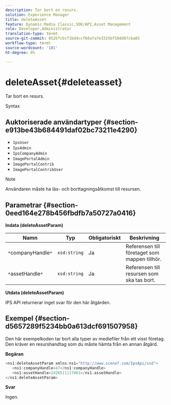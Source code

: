 ```yaml
---
description: Tar bort en resurs.
solution: Experience Manager
title: deleteAsset
feature: Dynamic Media Classic,SDK/API,Asset Management
role: Developer,Administrator
translation-type: tm+mt
source-git-commit: 052bfcbcf1bd4ccf60afa7e3325bf58dd07cba85
workflow-type: tm+mt
source-wordcount: '101'
ht-degree: 0%

---
```



# deleteAsset{#deleteasset}

Tar bort en resurs.

Syntax

## Auktoriserade användartyper {#section-e913be43b684491daf02bc73211e4290}

* `IpsUser`
* `IpsAdmin`
* `IpsCompanyAdmin`
* `ImagePortalAdmin`
* `ImagePortalContrib`
* `ImagePortalContribUser`

>[!NOTE]
>
>Användaren måste ha läs- och borttagningsåtkomst till resursen.

## Parametrar {#section-0eed164e278b456fbdfb7a50727a0416}

**Indata (deleteAssetParam)**

| Namn | Typ | Obligatoriskt | Beskrivning |
|---|---|---|---|
| `*`companyHandle`*` | `xsd:string` | Ja | Referensen till företaget som mappen tillhör. |
| `*`assetHandle`*` | `xsd:string` | Ja | Referensen till resursen som ska tas bort. |

**Utdata (deleteAssetParam)**

IPS API returnerar inget svar för den här åtgärden.

## Exempel {#section-d5657289f5234bb0a613dcf691507958}

Den här exempelkoden tar bort alla typer av mediefiler från ett visst företag. Den kräver en resurshandtag som du måste hämta från en annan åtgärd.

**Begäran**

```java
<ns1:deleteAssetParam xmlns:ns1="http://www.scene7.com/IpsApi/xsd">
   <ns1:companyHandle>47</ns1:companyHandle>
   <ns1:assetHandle>24265|1|17061</ns1:assetHandle>
</ns1:deleteAssetParam>
```

**Svar**

Ingen.
